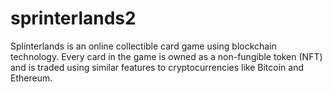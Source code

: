 # sprinterlands2
Splinterlands is an online collectible card game using blockchain technology. Every card in the game is owned as a non-fungible token (NFT) and is traded using similar features to cryptocurrencies like Bitcoin and Ethereum.
